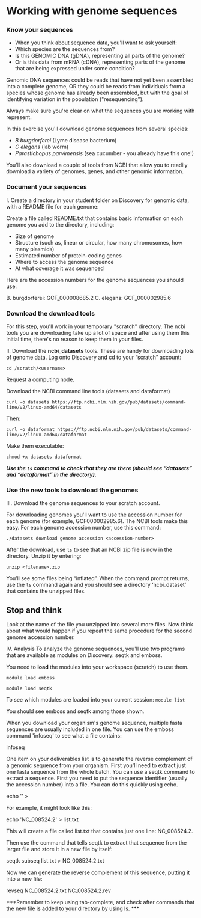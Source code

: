# Working with genome sequences

### Know your sequences

* When you think about sequence data, you'll want to ask yourself:
* Which species are the sequences from?
* Is this GENOMIC DNA (gDNA), representing all parts of the genome? 
* Or is this data from mRNA (cDNA), representing parts of the genome that are being expressed under some condition?

Genomic DNA sequences could be reads that have not yet been assembled into a complete genome, OR they could be reads from individuals from a species whose genome has already been assembled, but with the goal of identifying variation in the population ("resequencing").

Always make sure you're clear on what the sequences you are working with represent.

In this exercise you'll download genome sequences from several species:
* _B burgdorferei_ (Lyme disease bacterium)
* _C elegans_ (lab worm)
* _Parastichopus parvimensis_ (sea cucumber - you already have this one!)

You'll also download a couple of tools from NCBI that allow you to readily download a variety of genomes, genes, and other genomic information.

### Document your sequences

I.  Create a directory in your student folder on Discovery for genomic data, with a README file for each genome:

Create a file called README.txt that contains basic information on each genome you add to the directory, including:
*	Size of genome
*	Structure (such as, linear or circular, how many chromosomes, how many plasmids)
*	Estimated number of protein-coding genes
*	Where to access the genome sequence
* At what coverage it was sequenced

Here are the accession numbers for the genome sequences you should use:

B. burgdorferei: GCF_000008685.2
C. elegans: GCF_000002985.6 

### Download the download tools

For this step, you'll work in your temporary "scratch" directory. The ncbi tools you are downloading take up a lot of space and after using them this initial time, there's no reason to keep them in your files.

II.  Download the **ncbi_datasets** tools. These are handy for downloading lots of genome data. Log onto Discovery and cd to your “scratch” account:

`cd /scratch/<username>`

Request a computing node.

Download the NCBI command line tools (datasets and dataformat)

`curl -o datasets https://ftp.ncbi.nlm.nih.gov/pub/datasets/command-line/v2/linux-amd64/datasets`

Then:

`curl -o dataformat https://ftp.ncbi.nlm.nih.gov/pub/datasets/command-line/v2/linux-amd64/dataformat`

Make them executable: 

`chmod +x datasets dataformat`

***Use the `ls` command to check that they are there (should see “datasets” and “dataformat” in the directory).***
  
### Use the new tools to download the genomes

III.  Download the genome sequences to your scratch account.

For downloading genomes you'll want to use the accession number for each genome (for example, GCF000002985.6). The NCBI tools make this easy. For each genome accession number, use this command:

`./datasets download genome accession <accession-number>`

After the download, use `ls` to see that an NCBI zip file is now in the directory. Unzip it by entering:

`unzip <filename>.zip`

You’ll see some files being “inflated”. When the command prompt returns, use the `ls` command again and you should see a directory ‘ncbi_dataset’ that contains the unzipped files.

## Stop and think

Look at the name of the file you unzipped into several more files. Now think about what would happen if you repeat the same procedure for the second genome accession number. 

IV.  Analysis
To analyze the genome sequences, you'll use two programs that are available as modules on Discovery: seqtk and emboss.

You need to **load** the modules into your workspace (scratch) to use them.

`module load emboss`

`module load seqtk`

To see which modules are loaded into your current session:
`module list`

You should see emboss and seqtk among those shown.

When you download your organism's genome sequence, multiple fasta sequences are usually included in one file. You can use the emboss command 'infoseq' to see what a file contains:

infoseq <filename>

One item on your deliverables list is to generate the reverse complement of a genomic sequence from your organism. First you'll need to extract just one fasta sequence from the whole batch. You can use a seqtk command to extract a sequence. First you need to put the sequence identifier (usually the accession number) into a file. You can do this quickly using echo. 

echo '<identifier>'  >  <make-up-a-filename>

For example, it might look like this:

echo 'NC_008524.2' > list.txt

This will create a file called list.txt that contains just one line: NC_008524.2.

Then use the command that tells seqtk to extract that sequence from the larger file and store it in a new file by itself:

seqtk subseq <file-with-many-sequences> list.txt > NC_008524.2.txt

Now we can generate the reverse complement of this sequence, putting it into a new file:

revseq NC_008524.2.txt NC_008524.2.rev

***Remember to keep using tab-complete, and check after commands that the new file is added to your directory by using ls. ***

